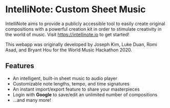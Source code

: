# IntelliNote: Custom Sheet Music

IntelliNote aims to provide a publicly accessible tool to easily create original compositions with a powerful creation kit in order to stimulate creativity in the world of music. Visit https://intellinote.io to get started!

This webapp was originally developed by Joseph Kim, Luke Duan, Romi Asad, and Bryant Hou for the World Music Hackathon 2020. 

## Features

- An intelligent, built-in sheet music to audio player  
- Customizable note lengths, tempo, and time signatures 
- An instant import/export feature to share your masterpieces
- Login with **Google** to save/edit an unlimited number of compositions
- ...and many more!
    
